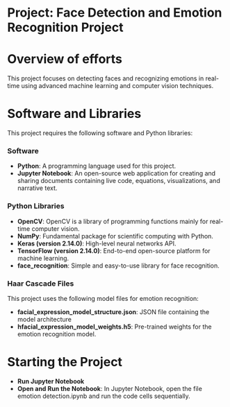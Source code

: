 # Project: Face Detection and Emotion Recognition Project
# Overview of efforts
This project focuses on detecting faces and recognizing emotions in real-time using advanced machine learning and computer vision techniques.
# Software and Libraries



This project requires the following software and Python libraries:

### Software
- **Python**: A programming language used for this project.
- **Jupyter Notebook**: An open-source web application for creating and sharing documents containing live code, equations, visualizations, and narrative text.

### Python Libraries
- **OpenCV**: OpenCV is a library of programming functions mainly for real-time computer vision.
- **NumPy**: Fundamental package for scientific computing with Python.
- **Keras (version 2.14.0)**: High-level neural networks API.
- **TensorFlow (version 2.14.0)**: End-to-end open-source platform for machine learning.
- **face_recognition**: Simple and easy-to-use library for face recognition.
### Haar Cascade Files
This project uses the following model files for emotion recognition:
- **facial_expression_model_structure.json**: JSON file containing the model architecture
- **hfacial_expression_model_weights.h5**: Pre-trained weights for the emotion recognition model.
# Starting the Project
- **Run Jupyter Notebook**
- **Open and Run the Notebook**: In Jupyter Notebook, open the file emotion detection.ipynb and run the code cells sequentially.


